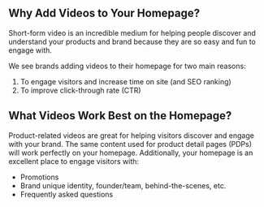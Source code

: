 ## Why Add Videos to Your Homepage?

Short-form video is an incredible medium for helping people discover and understand your products and brand because they are so easy and fun to engage with.

We see brands adding videos to their homepage for two main reasons:

1. To engage visitors and increase time on site (and SEO ranking)
2. To improve click-through rate (CTR)

## What Videos Work Best on the Homepage?

Product-related videos are great for helping visitors discover and engage with your brand. The same content used for product detail pages (PDPs) will work perfectly on your homepage. Additionally, your homepage is an excellent place to engage visitors with:

- Promotions
- Brand unique identity, founder/team, behind-the-scenes, etc.
- Frequently asked questions